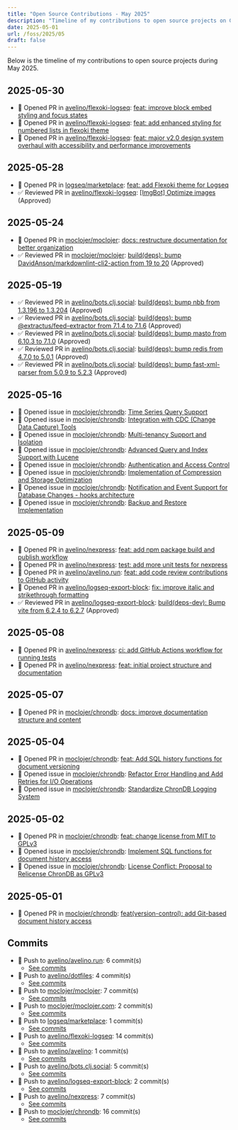 ```yaml
---
title: "Open Source Contributions - May 2025"
description: "Timeline of my contributions to open source projects on GitHub during May 2025."
date: 2025-05-01
url: /foss/2025/05
draft: false
---
```


Below is the timeline of my contributions to open source projects during May 2025.

## 2025-05-30

- 🔀 Opened PR in [avelino/flexoki-logseq](https://github.com/avelino/flexoki-logseq): [feat: improve block embed styling and focus states](https://github.com/avelino/flexoki-logseq/pull/4)
- 🔀 Opened PR in [avelino/flexoki-logseq](https://github.com/avelino/flexoki-logseq): [feat: add enhanced styling for numbered lists in flexoki theme](https://github.com/avelino/flexoki-logseq/pull/3)
- 🔀 Opened PR in [avelino/flexoki-logseq](https://github.com/avelino/flexoki-logseq): [feat: major v2.0 design system overhaul with accessibility and performance improvements](https://github.com/avelino/flexoki-logseq/pull/2)

## 2025-05-28

- 🔀 Opened PR in [logseq/marketplace](https://github.com/logseq/marketplace): [feat: add Flexoki theme for Logseq](https://github.com/logseq/marketplace/pull/654)
- ✅ Reviewed PR in [avelino/flexoki-logseq](https://github.com/avelino/flexoki-logseq): [[ImgBot] Optimize images](https://github.com/avelino/flexoki-logseq/pull/1#pullrequestreview-2873353283) (Approved)

## 2025-05-24

- 🔀 Opened PR in [moclojer/moclojer](https://github.com/moclojer/moclojer): [docs: restructure documentation for better organization](https://github.com/moclojer/moclojer/pull/325)
- ✅ Reviewed PR in [moclojer/moclojer](https://github.com/moclojer/moclojer): [build(deps): bump DavidAnson/markdownlint-cli2-action from 19 to 20](https://github.com/moclojer/moclojer/pull/324#pullrequestreview-2866561440) (Approved)

## 2025-05-19

- ✅ Reviewed PR in [avelino/bots.clj.social](https://github.com/avelino/bots.clj.social): [build(deps): bump nbb from 1.3.196 to 1.3.204](https://github.com/avelino/bots.clj.social/pull/176#pullrequestreview-2851960228) (Approved)
- ✅ Reviewed PR in [avelino/bots.clj.social](https://github.com/avelino/bots.clj.social): [build(deps): bump @extractus/feed-extractor from 7.1.4 to 7.1.6](https://github.com/avelino/bots.clj.social/pull/175#pullrequestreview-2851959672) (Approved)
- ✅ Reviewed PR in [avelino/bots.clj.social](https://github.com/avelino/bots.clj.social): [build(deps): bump masto from 6.10.3 to 7.1.0](https://github.com/avelino/bots.clj.social/pull/173#pullrequestreview-2851958439) (Approved)
- ✅ Reviewed PR in [avelino/bots.clj.social](https://github.com/avelino/bots.clj.social): [build(deps): bump redis from 4.7.0 to 5.0.1](https://github.com/avelino/bots.clj.social/pull/172#pullrequestreview-2851742684) (Approved)
- ✅ Reviewed PR in [avelino/bots.clj.social](https://github.com/avelino/bots.clj.social): [build(deps): bump fast-xml-parser from 5.0.9 to 5.2.3](https://github.com/avelino/bots.clj.social/pull/171#pullrequestreview-2851741516) (Approved)

## 2025-05-16

- 🐛 Opened issue in [moclojer/chrondb](https://github.com/moclojer/chrondb): [Time Series Query Support](https://github.com/moclojer/chrondb/issues/42)
- 🐛 Opened issue in [moclojer/chrondb](https://github.com/moclojer/chrondb): [Integration with CDC (Change Data Capture) Tools](https://github.com/moclojer/chrondb/issues/41)
- 🐛 Opened issue in [moclojer/chrondb](https://github.com/moclojer/chrondb): [Multi-tenancy Support and Isolation](https://github.com/moclojer/chrondb/issues/40)
- 🐛 Opened issue in [moclojer/chrondb](https://github.com/moclojer/chrondb): [Advanced Query and Index Support with Lucene](https://github.com/moclojer/chrondb/issues/39)
- 🐛 Opened issue in [moclojer/chrondb](https://github.com/moclojer/chrondb): [Authentication and Access Control](https://github.com/moclojer/chrondb/issues/38)
- 🐛 Opened issue in [moclojer/chrondb](https://github.com/moclojer/chrondb): [Implementation of Compression and Storage Optimization](https://github.com/moclojer/chrondb/issues/37)
- 🐛 Opened issue in [moclojer/chrondb](https://github.com/moclojer/chrondb): [Notification and Event Support for Database Changes - hooks architecture](https://github.com/moclojer/chrondb/issues/36)
- 🐛 Opened issue in [moclojer/chrondb](https://github.com/moclojer/chrondb): [Backup and Restore Implementation](https://github.com/moclojer/chrondb/issues/35)

## 2025-05-09

- 🔀 Opened PR in [avelino/nexpress](https://github.com/avelino/nexpress): [feat: add npm package build and publish workflow](https://github.com/avelino/nexpress/pull/4)
- 🔀 Opened PR in [avelino/nexpress](https://github.com/avelino/nexpress): [test: add more unit tests for nexpress](https://github.com/avelino/nexpress/pull/3)
- 🔀 Opened PR in [avelino/avelino.run](https://github.com/avelino/avelino.run): [feat: add code review contributions to GitHub activity](https://github.com/avelino/avelino.run/pull/57)
- 🔀 Opened PR in [avelino/logseq-export-block](https://github.com/avelino/logseq-export-block): [fix: improve italic and strikethrough formatting](https://github.com/avelino/logseq-export-block/pull/9)
- ✅ Reviewed PR in [avelino/logseq-export-block](https://github.com/avelino/logseq-export-block): [build(deps-dev): Bump vite from 6.2.4 to 6.2.7](https://github.com/avelino/logseq-export-block/pull/8#pullrequestreview-2829419796) (Approved)

## 2025-05-08

- 🔀 Opened PR in [avelino/nexpress](https://github.com/avelino/nexpress): [ci: add GitHub Actions workflow for running tests](https://github.com/avelino/nexpress/pull/2)
- 🔀 Opened PR in [avelino/nexpress](https://github.com/avelino/nexpress): [feat: initial project structure and documentation](https://github.com/avelino/nexpress/pull/1)

## 2025-05-07

- 🔀 Opened PR in [moclojer/chrondb](https://github.com/moclojer/chrondb): [docs: improve documentation structure and content](https://github.com/moclojer/chrondb/pull/34)

## 2025-05-04

- 🔀 Opened PR in [moclojer/chrondb](https://github.com/moclojer/chrondb): [feat: Add SQL history functions for document versioning](https://github.com/moclojer/chrondb/pull/31)
- 🐛 Opened issue in [moclojer/chrondb](https://github.com/moclojer/chrondb): [Refactor Error Handling and Add Retries for I/O Operations](https://github.com/moclojer/chrondb/issues/33)
- 🐛 Opened issue in [moclojer/chrondb](https://github.com/moclojer/chrondb): [Standardize ChronDB Logging System](https://github.com/moclojer/chrondb/issues/32)

## 2025-05-02

- 🔀 Opened PR in [moclojer/chrondb](https://github.com/moclojer/chrondb): [feat: change license from MIT to GPLv3](https://github.com/moclojer/chrondb/pull/29)
- 🐛 Opened issue in [moclojer/chrondb](https://github.com/moclojer/chrondb): [Implement SQL functions for document history access](https://github.com/moclojer/chrondb/issues/30)
- 🐛 Opened issue in [moclojer/chrondb](https://github.com/moclojer/chrondb): [License Conflict: Proposal to Relicense ChronDB as GPLv3](https://github.com/moclojer/chrondb/issues/28)

## 2025-05-01

- 🔀 Opened PR in [moclojer/chrondb](https://github.com/moclojer/chrondb): [feat(version-control): add Git-based document history access](https://github.com/moclojer/chrondb/pull/27)

## Commits

- 🔨 Push to [avelino/avelino.run](https://github.com/avelino/avelino.run): 6 commit(s)
  - [See commits](https://github.com/avelino/avelino.run/commits?author=avelino&since=2025-05-01T00:00:00Z&until=2025-05-31T23:59:59Z)
- 🔨 Push to [avelino/dotfiles](https://github.com/avelino/dotfiles): 4 commit(s)
  - [See commits](https://github.com/avelino/dotfiles/commits?author=avelino&since=2025-05-01T00:00:00Z&until=2025-05-31T23:59:59Z)
- 🔨 Push to [moclojer/moclojer](https://github.com/moclojer/moclojer): 7 commit(s)
  - [See commits](https://github.com/moclojer/moclojer/commits?author=avelino&since=2025-05-01T00:00:00Z&until=2025-05-31T23:59:59Z)
- 🔨 Push to [moclojer/moclojer.com](https://github.com/moclojer/moclojer.com): 2 commit(s)
  - [See commits](https://github.com/moclojer/moclojer.com/commits?author=avelino&since=2025-05-01T00:00:00Z&until=2025-05-31T23:59:59Z)
- 🔨 Push to [logseq/marketplace](https://github.com/logseq/marketplace): 1 commit(s)
  - [See commits](https://github.com/logseq/marketplace/commits?author=avelino&since=2025-05-01T00:00:00Z&until=2025-05-31T23:59:59Z)
- 🔨 Push to [avelino/flexoki-logseq](https://github.com/avelino/flexoki-logseq): 14 commit(s)
  - [See commits](https://github.com/avelino/flexoki-logseq/commits?author=avelino&since=2025-05-01T00:00:00Z&until=2025-05-31T23:59:59Z)
- 🔨 Push to [avelino/avelino](https://github.com/avelino/avelino): 1 commit(s)
  - [See commits](https://github.com/avelino/avelino/commits?author=avelino&since=2025-05-01T00:00:00Z&until=2025-05-31T23:59:59Z)
- 🔨 Push to [avelino/bots.clj.social](https://github.com/avelino/bots.clj.social): 5 commit(s)
  - [See commits](https://github.com/avelino/bots.clj.social/commits?author=avelino&since=2025-05-01T00:00:00Z&until=2025-05-31T23:59:59Z)
- 🔨 Push to [avelino/logseq-export-block](https://github.com/avelino/logseq-export-block): 2 commit(s)
  - [See commits](https://github.com/avelino/logseq-export-block/commits?author=avelino&since=2025-05-01T00:00:00Z&until=2025-05-31T23:59:59Z)
- 🔨 Push to [avelino/nexpress](https://github.com/avelino/nexpress): 7 commit(s)
  - [See commits](https://github.com/avelino/nexpress/commits?author=avelino&since=2025-05-01T00:00:00Z&until=2025-05-31T23:59:59Z)
- 🔨 Push to [moclojer/chrondb](https://github.com/moclojer/chrondb): 16 commit(s)
  - [See commits](https://github.com/moclojer/chrondb/commits?author=avelino&since=2025-05-01T00:00:00Z&until=2025-05-31T23:59:59Z)

